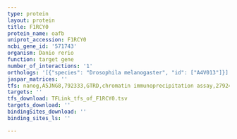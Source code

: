 ```yaml
---
type: protein
layout: protein
title: F1RCY0
protein_name: oafb
uniprot_accession: F1RCY0
ncbi_gene_id: '571743'
organism: Danio rerio
function: target gene
number_of_interactions: '1'
orthologs: '[{"species": "Drosophila melanogaster", "id": ["A4V013"]}]'
jaspar_matrices: ''
tfs: nanog,A5JNG8,792333,GTRD,chromatin immunoprecipitation assay,27924024%5Buid%5D,No
targets: ''
tfs_download: TFLink_tfs_of_F1RCY0.tsv
targets_download: ''
bindingSites_download: ''
binding_sites_ls: ''

---
```

